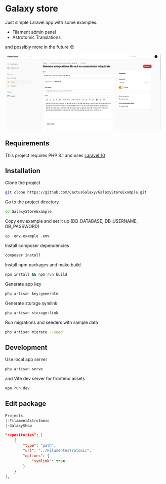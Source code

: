 # Galaxy store

Just simple Laravel app with some examples.

- Filament admin panel
- Astrotomic Translations 

and possibly more in the future 😉

![product-admin.png](/resources/art/product-admin.png)

## Requirements

This project requires PHP 8.1 and uses [Laravel 10](https://laravel.com/docs/10.x/releases)

## Installation

Clone the project

```bash
git clone https://github.com/CactusGalaxy/GalaxyStoreExample.git
```

Go to the project directory

```bash
cd GalaxyStoreExample
```

Copy env.example and set it up (DB_DATABASE, DB_USERNAME, DB_PASSWORD)

```bash
cp .env.example .env
```

Install composer dependencies

```bash
composer install
```

Install npm packages and make build

```bash
npm install && npm run build
```

Generate app key

```bash
php artisan key:generate
```

Generate storage symlink

```bash
php artisan storage:link
```

Run migrations and seeders with sample data

```bash
php artisan migrate --seed
```

## Development

Use local app server

```bash
php artisan serve
```

and Vite dev server for frontend assets

```bash
npm run dev
```

## Edit package

```
Projects
|-FilamentAstrotomic
|-GalaxyShop
```

```json
"repositories": [
    {
        "type": "path",
        "url": "../FilamentAstrotomic",
        "options": {
            "symlink": true
        }
    }
],
```
